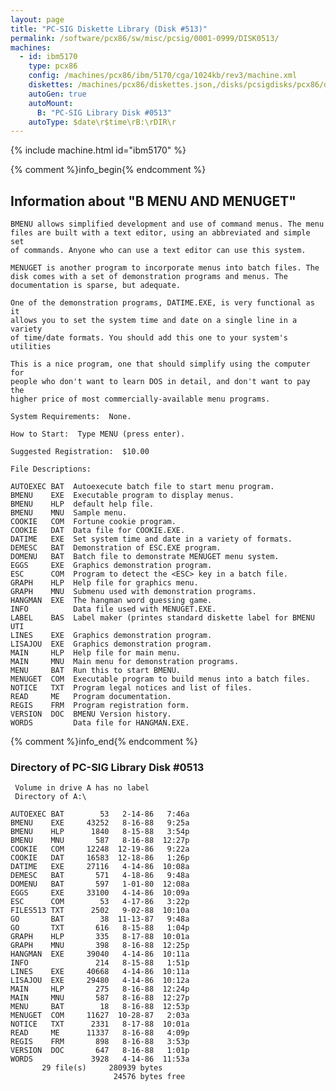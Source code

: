 ```yaml
---
layout: page
title: "PC-SIG Diskette Library (Disk #513)"
permalink: /software/pcx86/sw/misc/pcsig/0001-0999/DISK0513/
machines:
  - id: ibm5170
    type: pcx86
    config: /machines/pcx86/ibm/5170/cga/1024kb/rev3/machine.xml
    diskettes: /machines/pcx86/diskettes.json,/disks/pcsigdisks/pcx86/diskettes.json
    autoGen: true
    autoMount:
      B: "PC-SIG Library Disk #0513"
    autoType: $date\r$time\rB:\rDIR\r
---
```


{% include machine.html id="ibm5170" %}

{% comment %}info_begin{% endcomment %}

## Information about "B MENU AND MENUGET"

    BMENU allows simplified development and use of command menus. The menu
    files are built with a text editor, using an abbreviated and simple set
    of commands. Anyone who can use a text editor can use this system.
    
    MENUGET is another program to incorporate menus into batch files. The
    disk comes with a set of demonstration programs and menus. The
    documentation is sparse, but adequate.
    
    One of the demonstration programs, DATIME.EXE, is very functional as it
    allows you to set the system time and date on a single line in a variety
    of time/date formats. You should add this one to your system's utilities
    
    This is a nice program, one that should simplify using the computer for
    people who don't want to learn DOS in detail, and don't want to pay the
    higher price of most commercially-available menu programs.
    
    System Requirements:  None.
    
    How to Start:  Type MENU (press enter).
    
    Suggested Registration:  $10.00
    
    File Descriptions:
    
    AUTOEXEC BAT  Autoexecute batch file to start menu program.
    BMENU    EXE  Executable program to display menus.
    BMENU    HLP  default help file.
    BMENU    MNU  Sample menu.
    COOKIE   COM  Fortune cookie program.
    COOKIE   DAT  Data file for COOKIE.EXE.
    DATIME   EXE  Set system time and date in a variety of formats.
    DEMESC   BAT  Demonstration of ESC.EXE program.
    DOMENU   BAT  Batch file to demonstrate MENUGET menu system.
    EGGS     EXE  Graphics demonstration program.
    ESC      COM  Program to detect the <ESC> key in a batch file.
    GRAPH    HLP  Help file for graphics menu.
    GRAPH    MNU  Submenu used with demonstration programs.
    HANGMAN  EXE  The hangman word guessing game.
    INFO          Data file used with MENUGET.EXE.
    LABEL    BAS  Label maker (printes standard diskette label for BMENU UTI
    LINES    EXE  Graphics demonstration program.
    LISAJOU  EXE  Graphics demonstration program.
    MAIN     HLP  Help file for main menu.
    MAIN     MNU  Main menu for demonstration programs.
    MENU     BAT  Run this to start BMENU.
    MENUGET  COM  Executable program to build menus into a batch files.
    NOTICE   TXT  Program legal notices and list of files.
    READ     ME   Program documentation.
    REGIS    FRM  Program registration form.
    VERSION  DOC  BMENU Version history.
    WORDS         Data file for HANGMAN.EXE.
{% comment %}info_end{% endcomment %}


### Directory of PC-SIG Library Disk #0513

     Volume in drive A has no label
     Directory of A:\

    AUTOEXEC BAT        53   2-14-86   7:46a
    BMENU    EXE     43252   8-16-88   9:25a
    BMENU    HLP      1840   8-15-88   3:54p
    BMENU    MNU       587   8-16-88  12:27p
    COOKIE   COM     12248  12-19-86   9:22a
    COOKIE   DAT     16583  12-18-86   1:26p
    DATIME   EXE     27116   4-14-86  10:08a
    DEMESC   BAT       571   4-18-86   9:48a
    DOMENU   BAT       597   1-01-80  12:08a
    EGGS     EXE     33100   4-14-86  10:09a
    ESC      COM        53   4-17-86   3:22p
    FILES513 TXT      2502   9-02-88  10:10a
    GO       BAT        38  11-13-87   9:48a
    GO       TXT       616   8-15-88   1:04p
    GRAPH    HLP       335   8-17-88  10:01a
    GRAPH    MNU       398   8-16-88  12:25p
    HANGMAN  EXE     39040   4-14-86  10:11a
    INFO               214   8-15-88   1:51p
    LINES    EXE     40668   4-14-86  10:11a
    LISAJOU  EXE     29480   4-14-86  10:12a
    MAIN     HLP       275   8-16-88  12:24p
    MAIN     MNU       587   8-16-88  12:27p
    MENU     BAT        18   8-16-88  12:53p
    MENUGET  COM     11627  10-28-87   2:03a
    NOTICE   TXT      2331   8-17-88  10:01a
    READ     ME      11337   8-16-88   4:09p
    REGIS    FRM       898   8-16-88   3:53p
    VERSION  DOC       647   8-16-88   1:01p
    WORDS             3928   4-14-86  11:53a
           29 file(s)     280939 bytes
                           24576 bytes free
